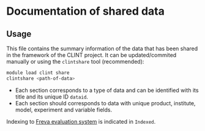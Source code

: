 
# Documentation of shared data

## Usage

This file contains the summary information of the data that has been shared in the framework of the CLINT project.
It can be updated/commited manually or using the `clintshare` tool (recommended):

```bash
module load clint share
clintshare <path-of-data>
```

- Each section corresponds to a type of data and can be identified with its title and its unique ID `dataid`.
- Each section should corresponds to data with unique product, institute, model, experiment and variable fields.

Indexing to [Freva evaluation system](https://www.xces.dkrz.de) is indicated in `Indexed`.
